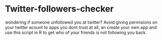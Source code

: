 # Twitter-followers-checker
wondering if someone unfollowed you at twitter? Avoid giving permisions on your twitter acount to apps you dont trust at all, an create your own app and use this script in R to get who of your friends is not following you back. 
